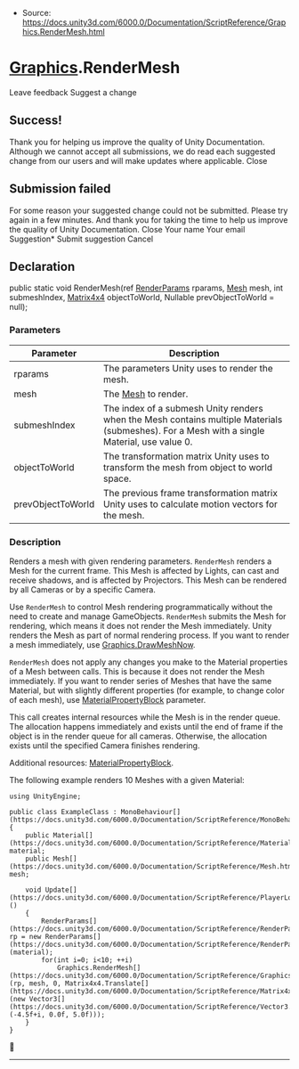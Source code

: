 * Source: https://docs.unity3d.com/6000.0/Documentation/ScriptReference/Graphics.RenderMesh.html

#  [Graphics](https://docs.unity3d.com/6000.0/Documentation/ScriptReference/Graphics.html).RenderMesh
Leave feedback
Suggest a change
## Success!
Thank you for helping us improve the quality of Unity Documentation. Although we cannot accept all submissions, we do read each suggested change from our users and will make updates where applicable.
Close
## Submission failed
For some reason your suggested change could not be submitted. Please <a>try again</a> in a few minutes. And thank you for taking the time to help us improve the quality of Unity Documentation.
Close
Your name Your email Suggestion* Submit suggestion
Cancel
## Declaration
public static void RenderMesh(ref [RenderParams](https://docs.unity3d.com/6000.0/Documentation/ScriptReference/RenderParams.html) rparams, [Mesh](https://docs.unity3d.com/6000.0/Documentation/ScriptReference/Mesh.html) mesh, int submeshIndex, [Matrix4x4](https://docs.unity3d.com/6000.0/Documentation/ScriptReference/Matrix4x4.html) objectToWorld, Nullable<Matrix4x4> prevObjectToWorld = null); 
### Parameters
Parameter | Description  
---|---  
rparams | The parameters Unity uses to render the mesh.  
mesh | The [Mesh](https://docs.unity3d.com/6000.0/Documentation/ScriptReference/Mesh.html) to render.  
submeshIndex | The index of a submesh Unity renders when the Mesh contains multiple Materials (submeshes). For a Mesh with a single Material, use value 0.  
objectToWorld | The transformation matrix Unity uses to transform the mesh from object to world space.  
prevObjectToWorld | The previous frame transformation matrix Unity uses to calculate motion vectors for the mesh.  
### Description
Renders a mesh with given rendering parameters.
`RenderMesh` renders a Mesh for the current frame. This Mesh is affected by Lights, can cast and receive shadows, and is affected by Projectors. This Mesh can be rendered by all Cameras or by a specific Camera.  
  
Use `RenderMesh` to control Mesh rendering programmatically without the need to create and manage GameObjects. `RenderMesh` submits the Mesh for rendering, which means it does not render the Mesh immediately. Unity renders the Mesh as part of normal rendering process. If you want to render a mesh immediately, use [Graphics.DrawMeshNow](https://docs.unity3d.com/6000.0/Documentation/ScriptReference/Graphics.DrawMeshNow.html).  
  
`RenderMesh` does not apply any changes you make to the Material properties of a Mesh between calls. This is because it does not render the Mesh immediately. If you want to render series of Meshes that have the same Material, but with slightly different properties (for example, to change color of each mesh), use [MaterialPropertyBlock](https://docs.unity3d.com/6000.0/Documentation/ScriptReference/MaterialPropertyBlock.html) parameter.  
  
This call creates internal resources while the Mesh is in the render queue. The allocation happens immediately and exists until the end of frame if the object is in the render queue for all cameras. Otherwise, the allocation exists until the specified Camera finishes rendering.  
  
Additional resources: [MaterialPropertyBlock](https://docs.unity3d.com/6000.0/Documentation/ScriptReference/MaterialPropertyBlock.html).  
  
The following example renders 10 Meshes with a given Material:
```
using UnityEngine;  
  
public class ExampleClass : MonoBehaviour[](https://docs.unity3d.com/6000.0/Documentation/ScriptReference/MonoBehaviour.html)
{
    public Material[](https://docs.unity3d.com/6000.0/Documentation/ScriptReference/Material.html) material;
    public Mesh[](https://docs.unity3d.com/6000.0/Documentation/ScriptReference/Mesh.html) mesh;  
  
    void Update[](https://docs.unity3d.com/6000.0/Documentation/ScriptReference/PlayerLoop.Update.html)()
    {
        RenderParams[](https://docs.unity3d.com/6000.0/Documentation/ScriptReference/RenderParams.html) rp = new RenderParams[](https://docs.unity3d.com/6000.0/Documentation/ScriptReference/RenderParams.html)(material);
        for(int i=0; i<10; ++i)
            Graphics.RenderMesh[](https://docs.unity3d.com/6000.0/Documentation/ScriptReference/Graphics.RenderMesh.html)(rp, mesh, 0, Matrix4x4.Translate[](https://docs.unity3d.com/6000.0/Documentation/ScriptReference/Matrix4x4.Translate.html)(new Vector3[](https://docs.unity3d.com/6000.0/Documentation/ScriptReference/Vector3.html)(-4.5f+i, 0.0f, 5.0f)));
    }
}
```

* * *
